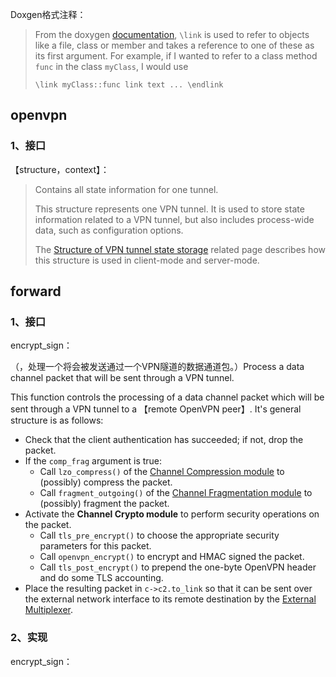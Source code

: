 

Doxgen格式注释：

> From the doxygen [documentation](http://www.doxygen.nl/manual/commands.html#cmdlink), `\link` is used to refer to objects like a file, class or member and takes a reference to one of these as its first argument. For example, if I wanted to refer to a class method `func` in the class `myClass`, I would use
>
> ```
> \link myClass::func link text ... \endlink
> ```





## openvpn

### 1、接口

【structure，context】：

> Contains all state information for one tunnel.
>
> This structure represents one VPN tunnel. It is used to store state information related to a VPN tunnel, but also includes process-wide data, such as configuration options.
>
> The [Structure of VPN tunnel state storage](https://build.openvpn.net/doxygen/tunnel_state.html) related page describes how this structure is used in client-mode and server-mode.



## forward

### 1、接口

encrypt_sign：

（，处理一个将会被发送通过一个VPN隧道的数据通道包。）Process a data channel packet that will be sent through a VPN tunnel.

This function controls the processing of a data channel packet which will be sent through a VPN tunnel to a 【remote OpenVPN peer】. It's general structure is as follows:

- Check that the client authentication has succeeded; if not, drop the packet.
- If the `comp_frag` argument is true:
  - Call `lzo_compress()` of the [Channel Compression module](https://build.openvpn.net/doxygen/group__data__control.html) to (possibly) compress the packet.
  - Call `fragment_outgoing()` of the [Channel Fragmentation module](https://build.openvpn.net/doxygen/group__data__control.html) to (possibly) fragment the packet.
- Activate the **Channel Crypto module** to perform security operations on the packet.
  - Call `tls_pre_encrypt()` to choose the appropriate security parameters for this packet.
  - Call `openvpn_encrypt()` to encrypt and HMAC signed the packet.
  - Call `tls_post_encrypt()` to prepend the one-byte OpenVPN header and do some TLS accounting.
- Place the resulting packet in `c->c2.to_link` so that it can be sent over the external network interface to its remote destination by the [External Multiplexer](https://build.openvpn.net/doxygen/group__external__multiplexer.html).



### 2、实现



encrypt_sign：

```

```

